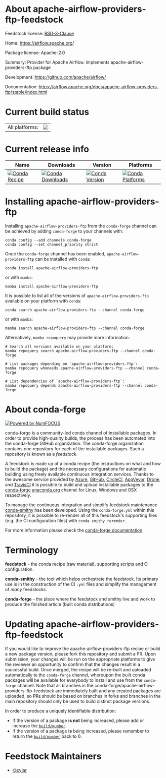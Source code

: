About apache-airflow-providers-ftp-feedstock
============================================

Feedstock license: [BSD-3-Clause](https://github.com/conda-forge/apache-airflow-providers-ftp-feedstock/blob/main/LICENSE.txt)

Home: https://airflow.apache.org/

Package license: Apache-2.0

Summary: Provider for Apache Airflow. Implements apache-airflow-providers-ftp package

Development: https://github.com/apache/airflow/

Documentation: https://airflow.apache.org/docs/apache-airflow-providers-ftp/stable/index.html

Current build status
====================


<table><tr><td>All platforms:</td>
    <td>
      <a href="https://dev.azure.com/conda-forge/feedstock-builds/_build/latest?definitionId=11871&branchName=main">
        <img src="https://dev.azure.com/conda-forge/feedstock-builds/_apis/build/status/apache-airflow-providers-ftp-feedstock?branchName=main">
      </a>
    </td>
  </tr>
</table>

Current release info
====================

| Name | Downloads | Version | Platforms |
| --- | --- | --- | --- |
| [![Conda Recipe](https://img.shields.io/badge/recipe-apache--airflow--providers--ftp-green.svg)](https://anaconda.org/conda-forge/apache-airflow-providers-ftp) | [![Conda Downloads](https://img.shields.io/conda/dn/conda-forge/apache-airflow-providers-ftp.svg)](https://anaconda.org/conda-forge/apache-airflow-providers-ftp) | [![Conda Version](https://img.shields.io/conda/vn/conda-forge/apache-airflow-providers-ftp.svg)](https://anaconda.org/conda-forge/apache-airflow-providers-ftp) | [![Conda Platforms](https://img.shields.io/conda/pn/conda-forge/apache-airflow-providers-ftp.svg)](https://anaconda.org/conda-forge/apache-airflow-providers-ftp) |

Installing apache-airflow-providers-ftp
=======================================

Installing `apache-airflow-providers-ftp` from the `conda-forge` channel can be achieved by adding `conda-forge` to your channels with:

```
conda config --add channels conda-forge
conda config --set channel_priority strict
```

Once the `conda-forge` channel has been enabled, `apache-airflow-providers-ftp` can be installed with `conda`:

```
conda install apache-airflow-providers-ftp
```

or with `mamba`:

```
mamba install apache-airflow-providers-ftp
```

It is possible to list all of the versions of `apache-airflow-providers-ftp` available on your platform with `conda`:

```
conda search apache-airflow-providers-ftp --channel conda-forge
```

or with `mamba`:

```
mamba search apache-airflow-providers-ftp --channel conda-forge
```

Alternatively, `mamba repoquery` may provide more information:

```
# Search all versions available on your platform:
mamba repoquery search apache-airflow-providers-ftp --channel conda-forge

# List packages depending on `apache-airflow-providers-ftp`:
mamba repoquery whoneeds apache-airflow-providers-ftp --channel conda-forge

# List dependencies of `apache-airflow-providers-ftp`:
mamba repoquery depends apache-airflow-providers-ftp --channel conda-forge
```


About conda-forge
=================

[![Powered by
NumFOCUS](https://img.shields.io/badge/powered%20by-NumFOCUS-orange.svg?style=flat&colorA=E1523D&colorB=007D8A)](https://numfocus.org)

conda-forge is a community-led conda channel of installable packages.
In order to provide high-quality builds, the process has been automated into the
conda-forge GitHub organization. The conda-forge organization contains one repository
for each of the installable packages. Such a repository is known as a *feedstock*.

A feedstock is made up of a conda recipe (the instructions on what and how to build
the package) and the necessary configurations for automatic building using freely
available continuous integration services. Thanks to the awesome service provided by
[Azure](https://azure.microsoft.com/en-us/services/devops/), [GitHub](https://github.com/),
[CircleCI](https://circleci.com/), [AppVeyor](https://www.appveyor.com/),
[Drone](https://cloud.drone.io/welcome), and [TravisCI](https://travis-ci.com/)
it is possible to build and upload installable packages to the
[conda-forge](https://anaconda.org/conda-forge) [anaconda.org](https://anaconda.org/)
channel for Linux, Windows and OSX respectively.

To manage the continuous integration and simplify feedstock maintenance
[conda-smithy](https://github.com/conda-forge/conda-smithy) has been developed.
Using the ``conda-forge.yml`` within this repository, it is possible to re-render all of
this feedstock's supporting files (e.g. the CI configuration files) with ``conda smithy rerender``.

For more information please check the [conda-forge documentation](https://conda-forge.org/docs/).

Terminology
===========

**feedstock** - the conda recipe (raw material), supporting scripts and CI configuration.

**conda-smithy** - the tool which helps orchestrate the feedstock.
                   Its primary use is in the construction of the CI ``.yml`` files
                   and simplify the management of *many* feedstocks.

**conda-forge** - the place where the feedstock and smithy live and work to
                  produce the finished article (built conda distributions)


Updating apache-airflow-providers-ftp-feedstock
===============================================

If you would like to improve the apache-airflow-providers-ftp recipe or build a new
package version, please fork this repository and submit a PR. Upon submission,
your changes will be run on the appropriate platforms to give the reviewer an
opportunity to confirm that the changes result in a successful build. Once
merged, the recipe will be re-built and uploaded automatically to the
`conda-forge` channel, whereupon the built conda packages will be available for
everybody to install and use from the `conda-forge` channel.
Note that all branches in the conda-forge/apache-airflow-providers-ftp-feedstock are
immediately built and any created packages are uploaded, so PRs should be based
on branches in forks and branches in the main repository should only be used to
build distinct package versions.

In order to produce a uniquely identifiable distribution:
 * If the version of a package **is not** being increased, please add or increase
   the [``build/number``](https://docs.conda.io/projects/conda-build/en/latest/resources/define-metadata.html#build-number-and-string).
 * If the version of a package **is** being increased, please remember to return
   the [``build/number``](https://docs.conda.io/projects/conda-build/en/latest/resources/define-metadata.html#build-number-and-string)
   back to 0.

Feedstock Maintainers
=====================

* [@xylar](https://github.com/xylar/)

